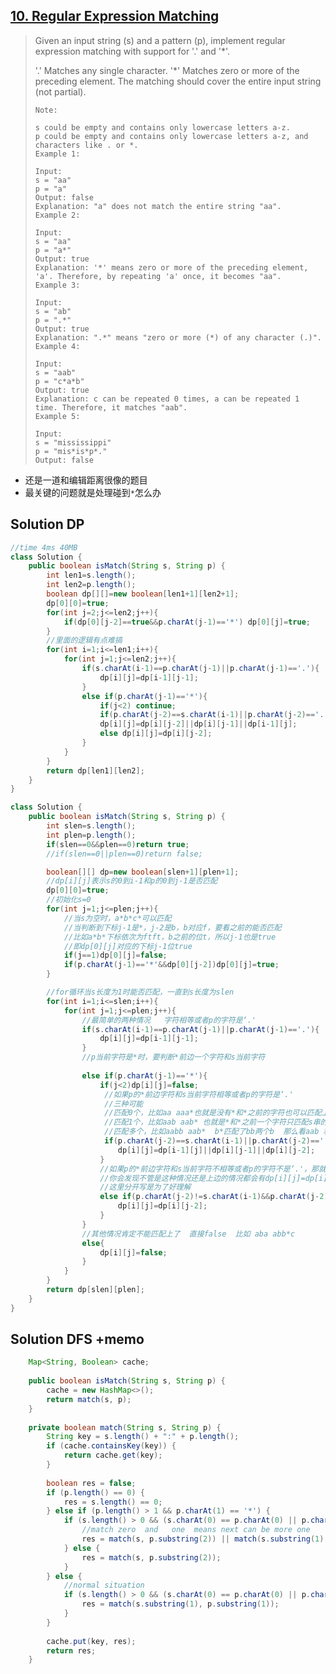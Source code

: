 ## [10. Regular Expression Matching](https://leetcode-cn.com/problems/regular-expression-matching/)

> Given an input string (s) and a pattern (p), implement regular expression matching with support for '.' and '*'.
>
> '.' Matches any single character.
> '*' Matches zero or more of the preceding element.
> The matching should cover the entire input string (not partial).
>
> ```
> Note:
> 
> s could be empty and contains only lowercase letters a-z.
> p could be empty and contains only lowercase letters a-z, and characters like . or *.
> Example 1:
> 
> Input:
> s = "aa"
> p = "a"
> Output: false
> Explanation: "a" does not match the entire string "aa".
> Example 2:
> 
> Input:
> s = "aa"
> p = "a*"
> Output: true
> Explanation: '*' means zero or more of the preceding element, 'a'. Therefore, by repeating 'a' once, it becomes "aa".
> Example 3:
> 
> Input:
> s = "ab"
> p = ".*"
> Output: true
> Explanation: ".*" means "zero or more (*) of any character (.)".
> Example 4:
> 
> Input:
> s = "aab"
> p = "c*a*b"
> Output: true
> Explanation: c can be repeated 0 times, a can be repeated 1 time. Therefore, it matches "aab".
> Example 5:
> 
> Input:
> s = "mississippi"
> p = "mis*is*p*."
> Output: false
> ```



* 还是一道和编辑距离很像的题目
* 最关键的问题就是处理碰到```*```怎么办

## Solution DP

```java
//time 4ms 40MB
class Solution {
    public boolean isMatch(String s, String p) {
        int len1=s.length();
        int len2=p.length();
        boolean dp[][]=new boolean[len1+1][len2+1];
        dp[0][0]=true;
        for(int j=2;j<=len2;j++){
            if(dp[0][j-2]==true&&p.charAt(j-1)=='*') dp[0][j]=true;
        }
        //里面的逻辑有点难搞
        for(int i=1;i<=len1;i++){
            for(int j=1;j<=len2;j++){
                if(s.charAt(i-1)==p.charAt(j-1)||p.charAt(j-1)=='.'){
                    dp[i][j]=dp[i-1][j-1];
                }
                else if(p.charAt(j-1)=='*'){
                    if(j<2) continue;
                    if(p.charAt(j-2)==s.charAt(i-1)||p.charAt(j-2)=='.')
                    dp[i][j]=dp[i][j-2]||dp[i][j-1]||dp[i-1][j];
                    else dp[i][j]=dp[i][j-2];
                }
            }
        }
        return dp[len1][len2];
    }
}
```

```java
class Solution {
    public boolean isMatch(String s, String p) {
        int slen=s.length();
        int plen=p.length();
        if(slen==0&&plen==0)return true;
        //if(slen==0||plen==0)return false;

        boolean[][] dp=new boolean[slen+1][plen+1];
        //dp[i][j]表示s的0到i-1和p的0到j-1是否匹配
        dp[0][0]=true;
        //初始化s=0
        for(int j=1;j<=plen;j++){
            //当s为空时，a*b*c*可以匹配
            //当判断到下标j-1是*，j-2是b，b对应f，要看之前的能否匹配
            //比如a*b*下标依次为ftft，b之前的位t，所以j-1也是true
            //即dp[0][j]对应的下标j-1位true
            if(j==1)dp[0][j]=false;
            if(p.charAt(j-1)=='*'&&dp[0][j-2])dp[0][j]=true;
        }

        //for循环当s长度为1时能否匹配，一直到s长度为slen
        for(int i=1;i<=slen;i++){
            for(int j=1;j<=plen;j++){
                //最简单的两种情况   字符相等或者p的字符是‘.'
                if(s.charAt(i-1)==p.charAt(j-1)||p.charAt(j-1)=='.'){
                    dp[i][j]=dp[i-1][j-1];
                }
                //p当前字符是*时，要判断*前边一个字符和s当前字符   
                
                else if(p.charAt(j-1)=='*'){
                    if(j<2)dp[i][j]=false;
                     //如果p的*前边字符和s当前字符相等或者p的字符是‘.'
                     //三种可能
                     //匹配0个，比如aa aaa*也就是没有*和*之前的字符也可以匹配上（在你（a*）没来之前我们(aa)已经能匹配上了）dp[i][j]=dp[i][j-2]
                     //匹配1个，比如aab aab* 也就是*和*之前一个字符只匹配s串的当前一个字符就不看*号了  即 dp[i][j]=dp[i][j-1]
                     //匹配多个，比如aabb aab*  b*匹配了bb两个b  那么看aab 和aab*是否能匹配上就行了，即dp[i][j]=dp[i-1][j]
                     if(p.charAt(j-2)==s.charAt(i-1)||p.charAt(j-2)=='.'){
                        dp[i][j]=dp[i-1][j]||dp[i][j-1]||dp[i][j-2];
                    }
                    //如果p的*前边字符和s当前字符不相等或者p的字符不是‘.'，那就把*和*前边一个字符都不要了呗
                    //你会发现不管是这种情况还是上边的情况都会有dp[i][j]=dp[i][j-2];所以可以把下边剪枝，不用分开写了
                    //这里分开写是为了好理解
                    else if(p.charAt(j-2)!=s.charAt(i-1)&&p.charAt(j-2)!='.'){
                        dp[i][j]=dp[i][j-2];
                    }
                }
                //其他情况肯定不能匹配上了  直接false  比如 aba abb*c  
                else{
                    dp[i][j]=false;
                }
            }
        }
        return dp[slen][plen];
    }
}
```

## Solution DFS +memo

```java
    Map<String, Boolean> cache;
    
    public boolean isMatch(String s, String p) {
        cache = new HashMap<>();
        return match(s, p);
    }
    
    private boolean match(String s, String p) {
        String key = s.length() + ":" + p.length();
        if (cache.containsKey(key)) {
            return cache.get(key);
        }
        
        boolean res = false;
        if (p.length() == 0) {
            res = s.length() == 0;
        } else if (p.length() > 1 && p.charAt(1) == '*') {
            if (s.length() > 0 && (s.charAt(0) == p.charAt(0) || p.charAt(0) == '.')) {
                //match zero  and   one  means next can be more one 
                res = match(s, p.substring(2)) || match(s.substring(1), p);
            } else {
                res = match(s, p.substring(2));
            }
        } else {
            //normal situation 
            if (s.length() > 0 && (s.charAt(0) == p.charAt(0) || p.charAt(0) == '.')) {
                res = match(s.substring(1), p.substring(1));
            }
        }
        
        cache.put(key, res);
        return res;
    }
```


